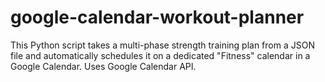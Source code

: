 # google-calendar-workout-planner
This Python script takes a multi-phase strength training plan from a JSON file and automatically schedules it on a dedicated "Fitness" calendar in a Google Calendar. Uses Google Calendar API.
